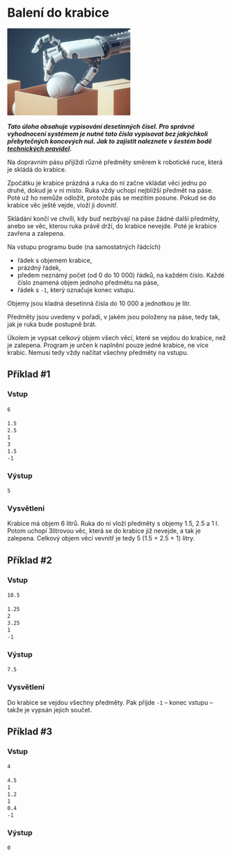 # Balení do krabice

<img src="cover.webp" height="200" alt="ilustrace"/>

***Tato úloha obsahuje vypisování desetinných čísel. Pro správné vyhodnocení systémem je nutné tato čísla vypisovat bez
jakýchkoli přebytečných koncových nul. Jak to zajistit naleznete v šestém bodě
[technických pravidel](https://github.com/delta-cs/seminar/tree/main/studijni-materialy/03-tipy-k-reseni/01-technicka-pravidla).***

Na dopravním pásu přijíždí různé předměty směrem k robotické ruce, která je skládá do krabice.

Zpočátku je krabice prázdná a ruka do ní začne vkládat věci jednu po druhé, dokud je v ní místo. Ruka vždy uchopí
nejbližší předmět na páse. Poté už ho nemůže odložit, protože pás se mezitím posune. Pokud se do krabice věc ještě
vejde, vloží ji dovnitř.

Skládání končí ve chvíli, kdy buď nezbývají na páse žádné další předměty, anebo se věc, kterou ruka právě drží, do
krabice nevejde. Poté je krabice zavřena a zalepena.

Na vstupu programu bude (na samostatných řádcích)

- řádek s objemem krabice,
- prázdný řádek,
- předem neznámý počet (od 0 do 10 000) řádků, na každém číslo. Každé číslo znamená objem jednoho předmětu na páse,
- řádek s `-1`, který označuje konec vstupu.

Objemy jsou kladná desetinná čísla do 10 000 a jednotkou je litr.

Předměty jsou uvedeny v pořadí, v jakém jsou položeny na páse, tedy tak, jak je ruka bude postupně brát.

Úkolem je vypsat celkový objem všech věcí, které se vejdou do krabice, než je zalepena. Program je určen k naplnění
pouze jedné krabice, ne více krabic. Nemusí tedy vždy načítat všechny předměty na vstupu.

## Příklad #1

### Vstup

```
6

1.5
2.5
1
3
1.5
-1
```

### Výstup

```
5
```

### Vysvětlení

Krabice má objem 6 litrů. Ruka do ní vloží předměty s objemy 1.5, 2.5 a 1 l. Potom uchopí 3litrovou věc, která se do
krabice již nevejde, a tak je zalepena. Celkový objem věcí vevnitř je tedy 5 (1.5 + 2.5 + 1) litry.


## Příklad #2

### Vstup

```
10.5

1.25
2
3.25
1
-1
```

### Výstup

```
7.5
```

### Vysvětlení

Do krabice se vejdou všechny předměty. Pak přijde `-1` – konec vstupu – takže je vypsán jejich součet.

## Příklad #3

### Vstup

```
4

4.5
1
1.2
1
0.4
-1
```

### Výstup

```
0
```

